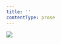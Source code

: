 ```yaml
---
title: ''
contentType: prose
---
```


<section>

![](../Images/obalka_knoflikova_valka.jpg)

</section>
